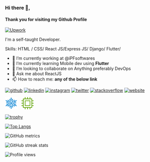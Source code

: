 ### Hi there 👋,

#### Thank you for visiting my Github Profile

[![Upwork](https://img.shields.io/badge/Upwork-Hire%20Me-gray?labelColor=32cd32&style=flat-square&logo=upwork&logoColor=white&link=https://www.upwork.com/o/profiles/users/~013e000d7680a4c985/)](https://www.upwork.com/freelancers/~0136e43db789b9803a/)

I'm a self-taught Developer.

Skills: HTML / CSS/ React JS/Express JS/ Django/ Flutter/

- 🔭 I’m currently working at @iPFsoftwares
- 🌱 I’m currently learning Mobile dev using **Flutter**
- 👯 I’m looking to collaborate on Anything preferably DevOps
- 💬 Ask me about ReactJS
- 📫 How to reach me: **any of the below link**

[<img src='https://cdn.jsdelivr.net/npm/simple-icons@3.0.1/icons/github.svg' alt='github' height='40'>](https://github.com/rijkerd) [<img src='https://cdn.jsdelivr.net/npm/simple-icons@3.0.1/icons/linkedin.svg' alt='linkedin' height='40'>](https://www.linkedin.com/in/richard-aggrey/) [<img src='https://cdn.jsdelivr.net/npm/simple-icons@3.0.1/icons/instagram.svg' alt='instagram' height='40'>](https://www.instagram.com/ricardo_aggrey/) [<img src='https://cdn.jsdelivr.net/npm/simple-icons@3.0.1/icons/twitter.svg' alt='twitter' height='40'>](https://twitter.com/richardaggrey8) [<img src='https://cdn.jsdelivr.net/npm/simple-icons@3.0.1/icons/stackoverflow.svg' alt='stackoverflow' height='40'>](https://stackoverflow.com/users/6762688) [<img src='https://cdn.jsdelivr.net/npm/simple-icons@3.0.1/icons/icloud.svg' alt='website' height='40'>](https://portfolio-dev-5d55f.web.app/)

<a href='https://archiveprogram.github.com/'><img src='https://raw.githubusercontent.com/acervenky/animated-github-badges/master/assets/acbadge.gif' width='40' height='40'></a> <a href='https://docs.github.com/en/developers'><img src='https://raw.githubusercontent.com/acervenky/animated-github-badges/master/assets/devbadge.gif' width='40' height='40'></a>

[![trophy](https://github-profile-trophy.vercel.app/?username=rijkerd)](https://github.com/ryo-ma/github-profile-trophy)

[![Top Langs](https://github-readme-stats.vercel.app/api/top-langs/?username=rijkerd)](https://github.com/anuraghazra/github-readme-stats)

![GitHub metrics](https://metrics.lecoq.io/rijkerd)

![GitHub streak stats](https://github-readme-streak-stats.herokuapp.com/?user=rijkerd)

![Profile views](https://gpvc.arturio.dev/rijkerd)
